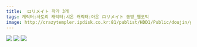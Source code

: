 ```yaml
---
title:  ロリメイト 작가 3개
tags: 캐릭터:사토리 캐릭터:시온 캐릭터:아운 ロリメイト 동방_웹코믹
image: http://crazytempler.ipdisk.co.kr:81/publist/HDD1/Public/doujin/ghap/5585/001.png
---
```

<img src="http://crazytempler.ipdisk.co.kr:81/publist/HDD1/Public/doujin/ghap/5585/001.png">
<img src="http://crazytempler.ipdisk.co.kr:81/publist/HDD1/Public/doujin/ghap/5585/002.png">
<img src="http://crazytempler.ipdisk.co.kr:81/publist/HDD1/Public/doujin/ghap/5585/003.png">
